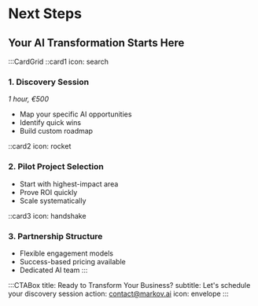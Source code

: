 # Next Steps
## Your AI Transformation Starts Here

:::CardGrid
::card1
icon: search
### 1. Discovery Session
*1 hour, €500*
- Map your specific AI opportunities
- Identify quick wins
- Build custom roadmap

::card2
icon: rocket
### 2. Pilot Project Selection
- Start with highest-impact area
- Prove ROI quickly
- Scale systematically

::card3
icon: handshake
### 3. Partnership Structure
- Flexible engagement models
- Success-based pricing available
- Dedicated AI team
:::

:::CTABox
title: Ready to Transform Your Business?
subtitle: Let's schedule your discovery session
action: contact@markov.ai
icon: envelope
:::
